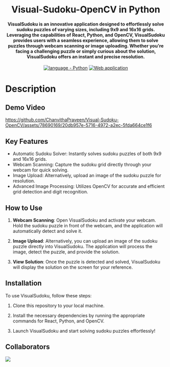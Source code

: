<h1 align="center">
  <br>
  Visual-Sudoku-OpenCV in Python
  <br>
</h1>

<h4 align="center">VisualSudoku is an innovative application designed to effortlessly solve sudoku puzzles of varying sizes, including 9x9 and 16x16 grids. Leveraging the capabilities of React, Python, and OpenCV, VisualSudoku provides users with a seamless experience, allowing them to solve puzzles through webcam scanning or image uploading. Whether you're facing a challenging puzzle or simply curious about the solution, VisualSudoku offers an instant and precise resolution.
</h4>

<p align="center">
  <a href="https://"><img src="https://img.shields.io/badge/language-Python-2ea42f?logo=python" alt="language - Python"></a>
  <a href="https://"><img src="https://img.shields.io/badge/Web-opencv-orange?logo=opencv" alt="Web application"></a>
  <br>
</p>

# Description

## Demo Video

https://github.com/ChanvithaPraveen/Visual-Sudoku-OpenCV/assets/78690169/20db957e-5716-4972-a2ec-5fda664ce1f6

## Key Features

- Automatic Sudoku Solver: Instantly solves sudoku puzzles of both 9x9 and 16x16 grids.
- Webcam Scanning: Capture the sudoku grid directly through your webcam for quick solving.
- Image Upload: Alternatively, upload an image of the sudoku puzzle for resolution.
- Advanced Image Processing: Utilizes OpenCV for accurate and efficient grid detection and digit recognition.

## How to Use

1. **Webcam Scanning**: Open VisualSudoku and activate your webcam. Hold the sudoku puzzle in front of the webcam, and the application will automatically detect and solve it.
   
2. **Image Upload**: Alternatively, you can upload an image of the sudoku puzzle directly into VisualSudoku. The application will process the image, detect the puzzle, and provide the solution.

3. **View Solution**: Once the puzzle is detected and solved, VisualSudoku will display the solution on the screen for your reference.

## Installation

To use VisualSudoku, follow these steps:

1. Clone this repository to your local machine.
   
2. Install the necessary dependencies by running the appropriate commands for React, Python, and OpenCV.

3. Launch VisualSudoku and start solving sudoku puzzles effortlessly!

## Collaborators

<a href="https://github.com/chanvithapraveen/Visual-Sudoku-OpenCV/graphs/contributors">
  <img src="https://contrib.rocks/image?repo=chanvithapraveen/Visual-Sudoku-OpenCV" />
</a>
